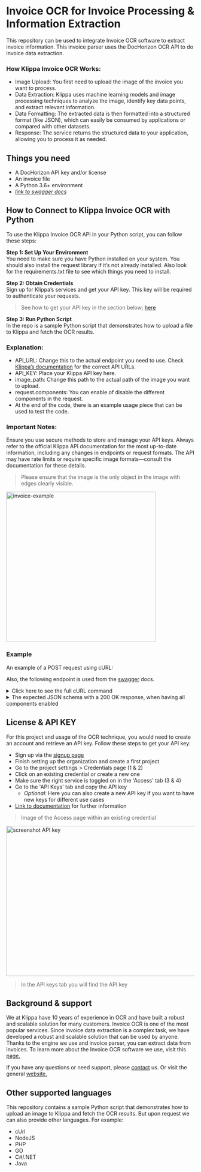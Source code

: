 # Invoice OCR for Invoice Processing & Information Extraction
This repository can be used to integrate Invoice OCR software to extract invoice information.
This invoice parser uses the DocHorizon OCR API to do invoice data extraction.

### How Klippa Invoice OCR Works:

- Image Upload: You first need to upload the image of the invoice you want to process.
- Data Extraction: Klippa uses machine learning models and image processing techniques to analyze the image, identify key data points, and extract relevant information.
- Data Formatting: The extracted data is then formatted into a structured format (like JSON), which can easily be consumed by applications or compared with other datasets.
- Response: The service returns the structured data to your application, allowing you to process it as needed.

## Things you need
- A DocHorizon API key and/or license
- An invoice file
- A Python 3.6+ environment
- [_link to swagger docs_](https://dochorizon.klippa.com/api/swagger#/)

## How to Connect to Klippa Invoice OCR with Python
To use the Klippa Invoice OCR API in your Python script, you can follow these steps:

**Step 1: Set Up Your Environment** <br/>
You need to make sure you have Python installed on your system. You should also install the request library if it’s not already installed.
Also look for the requirements.txt file to see which things you need to install.

**Step 2: Obtain Credentials** <br/>
Sign up for Klippa’s services and get your API key. This key will be required to authenticate your requests.
>See how to get your API key in the section below; [here](#license--api-key)

**Step 3: Run Python Script** <br/>
In the repo is a sample Python script that demonstrates how to upload a file to Klippa and fetch the OCR results.


### Explanation:
- API_URL: Change this to the actual endpoint you need to use. Check [Klippa’s documentation](https://dochorizon.klippa.com/api/swagger#/) for the correct API URLs.
- API_KEY: Place your Klippa API key here.
- image_path: Change this path to the actual path of the image you want to upload.
- request.components: You can enable of disable the different components in the request.
- At the end of the code, there is an example usage piece that can be used to test the code.

### Important Notes:
Ensure you use secure methods to store and manage your API keys.
Always refer to the official Klippa API documentation for the most up-to-date information, including any changes in endpoints or request formats.
The API may have rate limits or require specific image formats—consult the documentation for these details.

>Please ensure that the image is the only object in the image with edges clearly visible.

<img src="/images/example-invoice.pdf" alt="invoice-example" width="400" height="400">

### Example
An example of a POST request using cURL:

Also, the following endpoint is used from the [swagger](https://dochorizon.klippa.com/api/swagger#/Financial%20Document%20Capturing%20API/document-capturing-financial) docs.

<details>
<summary>Click here to see the full cURL command</summary>

```
curl -X POST \\
  -H "x-api-key: {your-api-key}" \\
  -H "Content-Type: application/json" \\
  -d '{
  "components": {
    "keyword_matching": {
      "rules": [
        {
          "id": "string",
          "keywords": [
            "string"
          ],
          "regex": "string"
        }
      ]
    },
    "relation_matching": {
      "assignments": {
        "customer": {
          "fallback_id": "string",
          "force_id": "string",
          "groups": [
            "string"
          ]
        },
        "merchant": {
          "fallback_id": "string",
          "force_id": "string",
          "groups": [
            "string"
          ]
        }
      },
      "relations": [
        {
          "bank_account_number": "string",
          "city": "string",
          "coc_number": "string",
          "country": "string",
          "email": "string",
          "groups": [
            "string"
          ],
          "id": "string",
          "name": "string",
          "phone": "string",
          "preferred_currency": "string",
          "street_name": "string",
          "street_number": "string",
          "vat_number": "string",
          "website": "string",
          "zipcode": "string"
        }
      ]
    }
  },
  "configuration": {
    "slug": "string"
  },
  "documents": [
    {
      "content_type": "string",
      "data": "string",
      "file_id": "string",
      "filename": "string",
      "page_ranges": "string",
      "password": "string",
      "url": "string"
    }
  ],
  "preset": {
    "slug": "string"
  },
  "result_mapping": [
    null
  ]
}' \\
  https://dochorizon.klippa.com/api/services/document_capturing/v1/financial
```

</details>

<details>
<summary>The expected JSON schema with a 200 OK response, when having all components enabled</summary>

```
{
  "components": {
    "amount_details": {
      "amount_change": 0,
      "amount_shipping": 0,
      "amount_tip": 0,
      "discounts": [
        {
          "amount": 0,
          "date": "string",
          "percentage": 0,
          "type": "string"
        }
      ],
      "payment_description": "string",
      "payments": [
        {
          "amount": 0,
          "method": "string"
        }
      ]
    },
    "barcode": {
      "barcodes": [
        {
          "type": "string",
          "value": "string"
        }
      ]
    },
    "chain_liability": {
      "amount": 0,
      "bank_account_number": "string"
    },
    "data_matching": {
      "matched_data_sources": [
        {
          "matched_collections": [
            {
              "collection_identifier": "string",
              "comparison_results": [
                {
                  "passed": false,
                  "rule": 0,
                  "score": 0,
                  "weight": 0
                }
              ],
              "matched_line_rate": 0,
              "remaining_lines_collection": [
                "string"
              ],
              "remaining_lines_document": [
                "integer"
              ]
            }
          ],
          "name": "string"
        }
      ]
    },
    "date_details": {
      "date_of_service_end": "string",
      "date_of_service_start": "string",
      "payment_due_date": "string"
    },
    "document_classification": {
      "value": [
        {
          "classification": "string",
          "type": "string"
        }
      ]
    },
    "document_country_code": {
      "value": "string"
    },
    "document_language": {
      "value": "string"
    },
    "financial": {
      "currency": "string",
      "customer": {
        "company_name": "string",
        "components": {
          "relation_address": {
            "addresses": [
              {
                "city": "string",
                "context": "string",
                "country": "string",
                "country_code": "string",
                "house_number": "string",
                "municipality": "string",
                "post_box": "string",
                "postal_code": "string",
                "province": "string",
                "raw_address": "string",
                "state": "string",
                "street_name": "string"
              }
            ]
          },
          "relation_details": {
            "activity_code": "string",
            "bank": {
              "account_number": "string",
              "account_number_bic": "string",
              "country_code": "string",
              "domestic_account_number": "string",
              "domestic_bank_code": "string",
              "domestic_branch_code": "string",
              "generated": [
                "string"
              ],
              "verification": {
                "checksum": false,
                "country": false,
                "length": false,
                "structure": false
              }
            },
            "coc_number": {
              "country_code": "string",
              "value": "string",
              "verifications": {
                "is_valid": false
              }
            },
            "email": "string",
            "eori_number": "string",
            "fiscal_number": "string",
            "phone": "string",
            "vat_number": {
              "country_code": "string",
              "standardized_value": "string",
              "value": "string",
              "verifications": {
                "is_valid": false
              }
            },
            "website": "string"
          },
          "relation_matching": {
            "match": {
              "id": "string"
            }
          }
        },
        "person": "string"
      },
      "document_date": "string",
      "invoice_number": "string",
      "merchant": {
        "brand_name": "string",
        "company_name": "string",
        "components": {
          "relation_address": {
            "addresses": [
              {
                "city": "string",
                "context": "string",
                "country": "string",
                "country_code": "string",
                "house_number": "string",
                "municipality": "string",
                "post_box": "string",
                "postal_code": "string",
                "province": "string",
                "raw_address": "string",
                "state": "string",
                "street_name": "string"
              }
            ]
          },
          "relation_details": {
            "activity_code": "string",
            "bank": {
              "account_number": "string",
              "account_number_bic": "string",
              "country_code": "string",
              "domestic_account_number": "string",
              "domestic_bank_code": "string",
              "domestic_branch_code": "string",
              "generated": [
                "string"
              ],
              "verification": {
                "checksum": false,
                "country": false,
                "length": false,
                "structure": false
              }
            },
            "coc_number": {
              "country_code": "string",
              "value": "string",
              "verifications": {
                "is_valid": false
              }
            },
            "email": "string",
            "eori_number": "string",
            "fiscal_number": "string",
            "phone": "string",
            "vat_number": {
              "country_code": "string",
              "standardized_value": "string",
              "value": "string",
              "verifications": {
                "is_valid": false
              }
            },
            "website": "string"
          },
          "relation_matching": {
            "match": {
              "id": "string"
            }
          }
        }
      },
      "tax_details": {
        "items": [
          {
            "amount": 0,
            "amount_excl_vat": 0,
            "amount_incl_vat": 0,
            "code": "string",
            "percentage": 0,
            "type": "string"
          }
        ]
      },
      "total_amount": 0
    },
    "hash": {
      "is_duplicate": false,
      "value": "string"
    },
    "healthcare_details": {
      "care_cluster_type": "string",
      "care_process": {
        "id": "string",
        "start_date": "string"
      },
      "diagnosis_code": "string",
      "medical_practice": {
        "address": {
          "city": "string",
          "context": "string",
          "country": "string",
          "country_code": "string",
          "house_number": "string",
          "municipality": "string",
          "post_box": "string",
          "postal_code": "string",
          "province": "string",
          "raw_address": "string",
          "state": "string",
          "street_name": "string"
        },
        "bank_details": {
          "account_number": "string",
          "account_number_bic": "string",
          "country_code": "string",
          "domestic_account_number": "string",
          "domestic_bank_code": "string",
          "domestic_branch_code": "string",
          "generated": [
            "string"
          ],
          "verification": {
            "checksum": false,
            "country": false,
            "length": false,
            "structure": false
          }
        },
        "license_number": "string",
        "name": "string"
      },
      "patient": {
        "address": {
          "city": "string",
          "context": "string",
          "country": "string",
          "country_code": "string",
          "house_number": "string",
          "municipality": "string",
          "post_box": "string",
          "postal_code": "string",
          "province": "string",
          "raw_address": "string",
          "state": "string",
          "street_name": "string"
        },
        "date_of_birth": "string",
        "insurance_policy_number": "string",
        "name": "string",
        "personal_number": "string"
      },
      "practitioners": [
        {
          "license_number": "string",
          "name": "string",
          "type": "string"
        }
      ],
      "privacy_policy": "string",
      "referral": {
        "license_number": "string",
        "type": "string"
      }
    },
    "keyword_matching": {
      "matches": [
        {
          "id": "string",
          "keyword": "string",
          "value": "string"
        }
      ]
    },
    "line_items": {
      "line_item_sections": [
        {
          "items": [
            {
              "amount": 0,
              "amount_each": 0,
              "amount_each_ex_vat": 0,
              "amount_ex_vat": 0,
              "amount_sub_total": 0,
              "commission": 0,
              "components": {
                "healthcare_details": {
                  "care_service_code": "string",
                  "care_service_reference_number": "string",
                  "practitioner": {
                    "license_number": "string",
                    "name": "string"
                  },
                  "profession_code": "string"
                },
                "line_item_matching": {
                  "matches": [
                    {
                      "id": "string"
                    }
                  ]
                },
                "matched_data_sources": [
                  {
                    "collection_identifier": "string",
                    "comparison_results": [
                      {
                        "passed": false,
                        "rule": 0,
                        "score": 0,
                        "weight": 0
                      }
                    ],
                    "data_source_name": "string",
                    "line_identifier": "string"
                  }
                ]
              },
              "country_of_origin": "string",
              "credit": false,
              "currency": "string",
              "date": "string",
              "description": "string",
              "discount_amount": 0,
              "discount_code": "string",
              "discount_percentage": 0,
              "ean": "string",
              "end_date": "string",
              "gross_weight": 0,
              "hs_code": "string",
              "line_number": "string",
              "matched_purchase_order": {
                "matched_amount": false,
                "matched_amount_each": false,
                "matched_quantity": false,
                "matched_sku": false,
                "matched_title": false,
                "matched_title_confidence": 0,
                "purchase_order_identifier": "string",
                "purchase_order_line_item_identifier": "string"
              },
              "net_weight": 0,
              "order_number": "string",
              "period": "string",
              "product_type": "string",
              "quantity": 0,
              "sku": "string",
              "time": "string",
              "title": "string",
              "unit_of_measurement": "string",
              "vat_amount": 0,
              "vat_code": "string",
              "vat_percentage": 0
            }
          ]
        }
      ]
    },
    "ocr": {
      "documents": [
        {
          "document_index": 0,
          "metadata": {
            "line_count": 0,
            "page_count": 0,
            "word_count": 0
          },
          "pages": [
            {
              "height": 0,
              "lines": [
                {
                  "text": "string",
                  "words": [
                    {
                      "text": "string"
                    }
                  ]
                }
              ],
              "metadata": {
                "line_count": 0,
                "word_count": 0
              },
              "page_index": 0,
              "text": "string",
              "width": 0
            }
          ]
        }
      ],
      "metadata": {
        "line_count": 0,
        "page_count": 0,
        "word_count": 0
      }
    },
    "payment_details": {
      "auth_code": "string",
      "card_account_number": "string",
      "card_issuer": "string",
      "card_number": "string",
      "payment_reference": "string",
      "payment_slip": {
        "code": "string",
        "customer_number": "string",
        "reference_number": "string"
      },
      "terminal_number": "string"
    },
    "project_code": {
      "value": "string"
    },
    "reference_details": {
      "credit_note_number": "string",
      "customer_number": "string",
      "order_number": "string",
      "purchase_order_number": "string",
      "shop_number": "string",
      "transaction_number": "string"
    },
    "transport_details": {
      "package_number": "string",
      "total_gross_weight": 0,
      "total_net_weight": 0
    },
    "travel_details": {
      "distance_traveled": {
        "unit": "string",
        "value": 0
      }
    }
  },
  "data_source": "string",
  "version": "string"
}
```

</details>

## License & API KEY
For this project and usage of the OCR technique, you would need to create an account and retrieve an API key.
Follow these steps to get your API key:
* Sign up via the [signup page](https://dochorizon.klippa.com/public/signup)
* Finish setting up the organization and create a first project
* Go to the project settings > Credentials page (1 & 2)
* Click on an existing credential or create a new one
* Make sure the right service is toggled on in the 'Access' tab (3 & 4)
* Go to the 'API Keys' tab and copy the API key
    * _Optional:_ Here you can also create a new API key if you want to have new keys for different use cases
* [Link to documentation](https://dochorizon.klippa.com/docs/platform/credentials) for further information

> Image of the Access page within an existing credential
<img src="/images/screenshot.png" alt="screenshot API key" width="1000" height="400">

> In the API keys tab you will find the API key

## Background & support
We at Klippa have 10 years of experience in OCR and have built a robust and scalable solution for many customers.
Invoice OCR is one of the most popular services. Since invoice data extraction is a complex task, we have developed a robust and scalable solution that can be used by anyone.
Thanks to the engine we use and invoice parser, you can extract data from invoices.
To learn more about the Invoice OCR software we use, visit this [page.](https://www.klippa.com/en/ocr/financial-documents/invoices/)

If you have any questions or need support, please [contact](mailto:dochorizon-support@klippa.com) us.
Or visit the general [website.](https://klippa.com/)

## Other supported languages
This repository contains a sample Python script that demonstrates how to upload an image to Klippa and fetch the OCR results.
But upon request we can also provide other languages. For example:
- cUrl
- NodeJS
- PHP
- GO
- C#/.NET
- Java